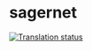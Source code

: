 # sagernet
<a href="https://hosted.weblate.org/engage/sagernet/">
<img src="https://hosted.weblate.org/widgets/sagernet/-/multi-auto.svg" alt="Translation status" />
</a>
